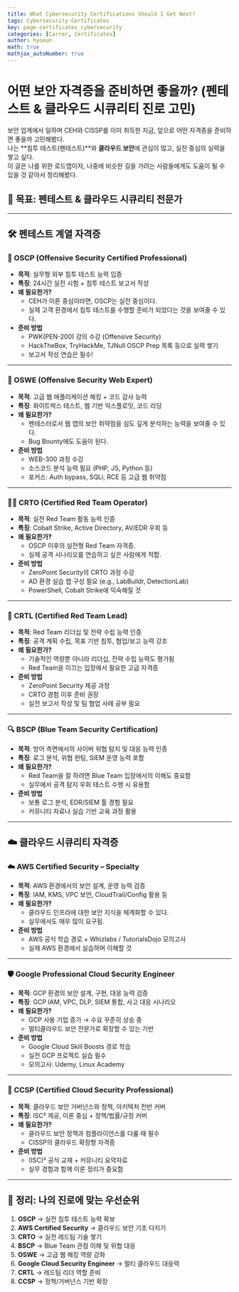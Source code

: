 ```yaml
---
title: What Cybersecurity Certifications Should I Get Next?
tags: Cybersecurity-Certificates
key: page-certificates_cybersecurity
categories: [Carrer, Certificates]
author: hyoeun
math: true
mathjax_autoNumber: true
---
```


# 어떤 보안 자격증을 준비하면 좋을까? (펜테스트 & 클라우드 시큐리티 진로 고민)

보안 업계에서 일하며 CEH와 CISSP를 이미 취득한 지금, 앞으로 어떤 자격증을 준비하면 좋을까 고민해봤다.  
나는 **침투 테스트(펜테스트)**와 **클라우드 보안**에 관심이 많고, 실전 중심의 실력을 쌓고 싶다.  
이 글은 나를 위한 로드맵이자, 나중에 비슷한 길을 가려는 사람들에게도 도움이 될 수 있을 것 같아서 정리해봤다.

## 📍 목표: 펜테스트 & 클라우드 시큐리티 전문가

---

## 🛠️ 펜테스트 계열 자격증

### 🔐 OSCP (Offensive Security Certified Professional)
- **목적**: 실무형 외부 침투 테스트 능력 입증
- **특징**: 24시간 실전 시험 + 침투 테스트 보고서 작성
- **왜 필요한가?**
  - CEH가 이론 중심이라면, OSCP는 실전 중심이다.
  - 실제 고객 환경에서 침투 테스트를 수행할 준비가 되었다는 것을 보여줄 수 있다.
- **준비 방법**
  - PWK(PEN-200) 강의 수강 (Offensive Security)
  - HackTheBox, TryHackMe, TJNull OSCP Prep 목록 등으로 실력 쌓기
  - 보고서 작성 연습은 필수!

---

### 🧠 OSWE (Offensive Security Web Expert)
- **목적**: 고급 웹 애플리케이션 해킹 + 코드 감사 능력
- **특징**: 화이트박스 테스트, 웹 기반 익스플로잇, 코드 리딩
- **왜 필요한가?**
  - 펜테스터로서 웹 앱의 보안 취약점을 심도 깊게 분석하는 능력을 보여줄 수 있다.
  - Bug Bounty에도 도움이 된다.
- **준비 방법**
  - WEB-300 과정 수강
  - 소스코드 분석 능력 필요 (PHP, JS, Python 등)
  - 포커스: Auth bypass, SQLi, RCE 등 고급 웹 취약점

---

### 🕵️‍♂️ CRTO (Certified Red Team Operator)
- **목적**: 실전 Red Team 활동 능력 인증
- **특징**: Cobalt Strike, Active Directory, AV/EDR 우회 등
- **왜 필요한가?**
  - OSCP 이후의 실전형 Red Team 자격증.
  - 실제 공격 시나리오를 연습하고 싶은 사람에게 적합.
- **준비 방법**
  - ZeroPoint Security의 CRTO 과정 수강
  - AD 환경 실습 랩 구성 필요 (e.g., LabBuildr, DetectionLab)
  - PowerShell, Cobalt Strike에 익숙해질 것

---

### 🧪 CRTL (Certified Red Team Lead)
- **목적**: Red Team 리더십 및 전략 수립 능력 인증
- **특징**: 공격 계획 수립, 목표 기반 침투, 협업/보고 능력 강조
- **왜 필요한가?**
  - 기술적인 역량뿐 아니라 리더십, 전략 수립 능력도 평가됨
  - Red Team을 이끄는 입장에서 필요한 고급 자격증
- **준비 방법**
  - ZeroPoint Security 제공 과정
  - CRTO 경험 이후 준비 권장
  - 실전 보고서 작성 및 팀 협업 사례 공부 필요

---

### 🔍 BSCP (Blue Team Security Certification)
- **목적**: 방어 측면에서의 사이버 위협 탐지 및 대응 능력 인증
- **특징**: 로그 분석, 위협 헌팅, SIEM 운영 능력 포함
- **왜 필요한가?**
  - Red Team을 잘 하려면 Blue Team 입장에서의 이해도 중요함
  - 실무에서 공격 탐지 우회 테스트 수행 시 유용함
- **준비 방법**
  - 보통 로그 분석, EDR/SIEM 툴 경험 필요
  - 커뮤니티 자료나 실습 기반 교육 과정 활용

---

## ☁️ 클라우드 시큐리티 자격증

### ☁️ AWS Certified Security – Specialty
- **목적**: AWS 환경에서의 보안 설계, 운영 능력 검증
- **특징**: IAM, KMS, VPC 보안, CloudTrail/Config 활용 등
- **왜 필요한가?**
  - 클라우드 인프라에 대한 보안 지식을 체계화할 수 있다.
  - 실무에서도 매우 많이 요구됨.
- **준비 방법**
  - AWS 공식 학습 경로 + Whizlabs / TutorialsDojo 모의고사
  - 실제 AWS 환경에서 실습하며 이해할 것

---

### 🛡️ Google Professional Cloud Security Engineer
- **목적**: GCP 환경의 보안 설계, 구현, 대응 능력 검증
- **특징**: GCP IAM, VPC, DLP, SIEM 통합, 사고 대응 시나리오
- **왜 필요한가?**
  - GCP 사용 기업 증가 → 수요 꾸준히 상승 중
  - 멀티클라우드 보안 전문가로 확장할 수 있는 기반
- **준비 방법**
  - Google Cloud Skill Boosts 경로 학습
  - 실전 GCP 프로젝트 실습 필수
  - 모의고사: Udemy, Linux Academy

---

### 🏢 CCSP (Certified Cloud Security Professional)
- **목적**: 클라우드 보안 거버넌스와 정책, 아키텍처 전반 커버
- **특징**: ISC² 제공, 이론 중심 + 정책/법률/규정 커버
- **왜 필요한가?**
  - 클라우드 보안 정책과 컴플라이언스를 다룰 때 필수
  - CISSP의 클라우드 확장형 자격증
- **준비 방법**
  - (ISC)² 공식 교재 + 커뮤니티 요약자료
  - 실무 경험과 함께 이론 정리가 중요함

---

## 📌 정리: 나의 진로에 맞는 우선순위

1. **OSCP** → 실전 침투 테스트 능력 확보
2. **AWS Certified Security** → 클라우드 보안 기초 다지기
3. **CRTO** → 실전 레드팀 기술 쌓기
4. **BSCP** → Blue Team 관점 이해 및 위협 대응
5. **OSWE** → 고급 웹 해킹 역량 강화
6. **Google Cloud Security Engineer** → 멀티 클라우드 대응력
7. **CRTL** → 레드팀 리더 역할 준비
8. **CCSP** → 정책/거버넌스 기반 확장